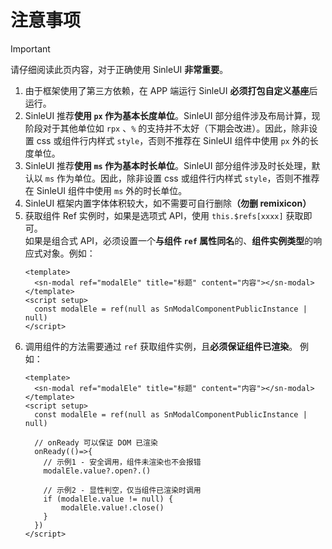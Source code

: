 # 注意事项

> [!important]
> 请仔细阅读此页内容，对于正确使用 SinleUI **非常重要**。


1. 由于框架使用了第三方依赖，在 APP 端运行 SinleUI <span class="danger-text">**必须打包自定义基座**</span>后运行。
2. SinleUI 推荐**使用 `px` 作为基本长度单位**。SinleUI 部分组件涉及布局计算，现阶段对于其他单位如 `rpx` 、`%` 的支持并不太好（下期会改进）。因此，除非设置 css 或组件行内样式 `style`，否则不推荐在 SinleUI 组件中使用 `px` 外的长度单位。
3. SinleUI 推荐**使用 `ms` 作为基本时长单位**。SinleUI 部分组件涉及时长处理，默认以 `ms` 作为单位。因此，除非设置 css 或组件行内样式 `style`，否则不推荐在 SinleUI 组件中使用 `ms` 外的时长单位。
4. SinleUI 框架内置字体体积较大，如不需要可自行删除<span class="danger-text">**（勿删 remixicon）**</span>
5. 获取组件 Ref 实例时，如果是选项式 API，使用 `this.$refs[xxxx]` 获取即可。<br />如果是组合式 API，必须设置一个**与组件 `ref` 属性同名**的、**组件实例类型**的响应式对象。例如：
   ```vue
   <template>
     <sn-modal ref="modalEle" title="标题" content="内容"></sn-modal>
   </template>
   <script setup>
     const modalEle = ref(null as SnModalComponentPublicInstance | null)
   </script>
   ```
6. 调用组件的方法需要通过 `ref` 获取组件实例，且**必须保证组件已渲染**。
   例如：
   ```vue
   <template>
     <sn-modal ref="modalEle" title="标题" content="内容"></sn-modal>
   </template>
   <script setup>
     const modalEle = ref(null as SnModalComponentPublicInstance | null)

     // onReady 可以保证 DOM 已渲染
     onReady(()=>{
       // 示例1 - 安全调用，组件未渲染也不会报错
       modalEle.value?.open?.()

       // 示例2 - 显性判空，仅当组件已渲染时调用
       if (modalEle.value != null) {
           modalEle.value!.close()
       }
     }) 
   </script>
   ```
